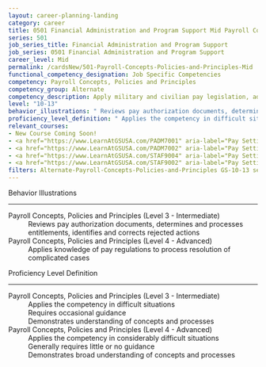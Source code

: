 ```yaml
---
layout: career-planning-landing
category: career
title: 0501 Financial Administration and Program Support Mid Payroll Concepts, Policies and Principles
series: 501
job_series_title: Financial Administration and Program Support
job_series: 0501 Financial Administration and Program Support
career_level: Mid
permalink: /cardsNew/501-Payroll-Concepts-Policies-and-Principles-Mid
functional_competency_designation: Job Specific Competencies
competency: Payroll Concepts, Policies and Principles
competency_group: Alternate
competency_description: Apply military and civilian pay legislation, administrative and regulatory requirements, laws and policies governing military and civilian pay activities and processes
level: "10-13"
behavior_illustrations: " Reviews pay authorization documents, determines and processes entitlements, identifies and corrects rejected actions ?  Applies knowledge of pay regulations to process resolution of complicated cases"
proficiency_level_definition: " Applies the competency in difficult situations  Requires occasional guidance  Demonstrates understanding of concepts and processes ?  Applies the competency in considerably difficult situations  Generally requires little or no guidance  Demonstrates broad understanding of concepts and processes"
relevant_courses: 
- New Course Coming Soon!
- <a href="https://www.LearnAtGSUSA.com/PADM7001" aria-label="Pay Setting for FWS Positions (PADM7001) - https://www.LearnAtGSUSA.com/PADM7001">Pay Setting for FWS Positions (PADM7001)</a>, Graduate School USA (GSUSA)
- <a href="https://www.LearnAtGSUSA.com/PADM7002" aria-label="Pay Setting for GS Positions (PADM7002) - https://www.LearnAtGSUSA.com/PADM7002">Pay Setting for GS Positions (PADM7002)</a>, Graduate School USA (GSUSA)
- <a href="https://www.LearnAtGSUSA.com/STAF9004" aria-label="Pay Setting&#58; Federal Wage System (STAF9004) - https://www.LearnAtGSUSA.com/STAF9004">Pay Setting&#58; Federal Wage System (STAF9004)</a>, Graduate School USA (GSUSA)
- <a href="https://www.LearnAtGSUSA.com/STAF9002" aria-label="Pay Setting&#58; General Schedule (STAF9002) - https://www.LearnAtGSUSA.com/STAF9002">Pay Setting&#58; General Schedule (STAF9002)</a>, Graduate School USA (GSUSA)
filters: Alternate-Payroll-Concepts-Policies-and-Principles GS-10-13 series-0501
---
```


<div class="desktop:grid-col-6 margin-y-3">
  <div class="border-top-2 bg-white padding-3 shadow-5 height-full members-hover border-1px button-border border-top-blue radius-lg">
    <p class="text-bold label-color font-size-21">Behavior Illustrations</p>
    <hr class="hr-green"/>
    <dl class="text-base card-content-color"><dt>Payroll Concepts, Policies and Principles (Level 3 - Intermediate)</dt><dd>Reviews pay authorization documents, determines and processes entitlements, identifies and corrects rejected actions</dd><dt>Payroll Concepts, Policies and Principles (Level 4 - Advanced)</dt><dd>Applies knowledge of pay regulations to process resolution of complicated cases</dd></dl>
  </div>
</div>
<div class="desktop:grid-col-6 margin-y-3">
  <div class="border-top-2 bg-white padding-3 shadow-5 height-full members-hover border-1px button-border border-top-blue radius-lg">
    <p class="text-bold label-color font-size-21">Proficiency Level Definition</p>
     <hr class="hr-green"/>
    <dl class="text-base card-content-color"><dt>Payroll Concepts, Policies and Principles (Level 3 - Intermediate)</dt><dd>Applies the competency in difficult situations </dd><dd>Requires occasional guidance </dd><dd>Demonstrates understanding of concepts and processes</dd><dt>Payroll Concepts, Policies and Principles (Level 4 - Advanced)</dt><dd>Applies the competency in considerably difficult situations </dd><dd>Generally requires little or no guidance </dd><dd>Demonstrates broad understanding of concepts and processes</dd></dl>
  </div>
</div>